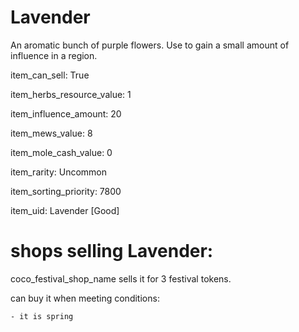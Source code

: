 # Lavender

An aromatic bunch of purple flowers. Use to gain a small amount of influence in a region.

item_can_sell: True

item_herbs_resource_value: 1

item_influence_amount: 20

item_mews_value: 8

item_mole_cash_value: 0

item_rarity: Uncommon

item_sorting_priority: 7800

item_uid: Lavender [Good]

# shops selling Lavender:

coco_festival_shop_name sells it for 3 festival tokens.

  can buy it when meeting conditions: 

    - it is spring